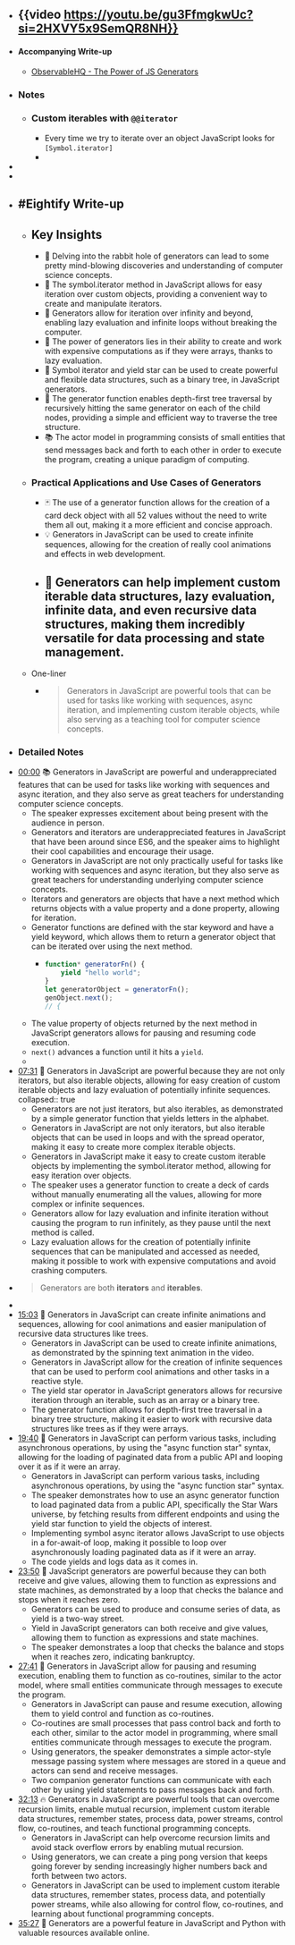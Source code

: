 - {{video https://youtu.be/gu3FfmgkwUc?si=2HXVY5x9SemQR8NH}}
	-
- #### Accompanying Write-up
	- [ObservableHQ - The Power of JS Generators](https://observablehq.com/@anjana/the-power-of-js-generators)
- ### Notes
	- ### Custom iterables with `@@iterator`
		- Every time we try to iterate over an object JavaScript looks for `[Symbol.iterator]`
		-
-
-
- ## #Eightify Write-up
	- ## Key Insights
		- 💭 Delving into the rabbit hole of generators can lead to some pretty mind-blowing discoveries and understanding of computer science concepts.
		- 🔗 The symbol.iterator method in JavaScript allows for easy iteration over custom objects, providing a convenient way to create and manipulate iterators.
		- 🔄 Generators allow for iteration over infinity and beyond, enabling lazy evaluation and infinite loops without breaking the computer.
		- 🧩 The power of generators lies in their ability to create and work with expensive computations as if they were arrays, thanks to lazy evaluation.
		- 🌳 Symbol iterator and yield star can be used to create powerful and flexible data structures, such as a binary tree, in JavaScript generators.
		- 🔄 The generator function enables depth-first tree traversal by recursively hitting the same generator on each of the child nodes, providing a simple and efficient way to traverse the tree structure.
		- 📚 The actor model in programming consists of small entities that send messages back and forth to each other in order to execute the program, creating a unique paradigm of computing.
	- ### Practical Applications and Use Cases of Generators
		- 🃏 The use of a generator function allows for the creation of a card deck object with all 52 values without the need to write them all out, making it a more efficient and concise approach.
		- 💡 Generators in JavaScript can be used to create infinite sequences, allowing for the creation of really cool animations and effects in web development.
		- 🔄 Generators can help implement custom iterable data structures, lazy evaluation, infinite data, and even recursive data structures, making them incredibly versatile for data processing and state management.
			-
	- One-liner
		- > Generators in JavaScript are powerful tools that can be used for tasks like working with sequences, async iteration, and implementing custom iterable objects, while also serving as a teaching tool for computer science concepts.
- ### Detailed Notes
- [00:00](https://www.youtube.com/watch?v=gu3FfmgkwUc&t=0) 📚 Generators in JavaScript are powerful and underappreciated features that can be used for tasks like working with sequences and async iteration, and they also serve as great teachers for understanding computer science concepts.
	- The speaker expresses excitement about being present with the audience in person.
	- Generators and iterators are underappreciated features in JavaScript that have been around since ES6, and the speaker aims to highlight their cool capabilities and encourage their usage.
	- Generators in JavaScript are not only practically useful for tasks like working with sequences and async iteration, but they also serve as great teachers for understanding underlying computer science concepts.
	- Iterators and generators are objects that have a next method which returns objects with a value property and a done property, allowing for iteration.
	- Generator functions are defined with the star keyword and have a yield keyword, which allows them to return a generator object that can be iterated over using the next method.
		- ```javascript
		  function* generatorFn() {
		      yield "hello world";
		  }
		  let generatorObject = generatorFn();
		  genObject.next();
		  // {
		  ```
	- The value property of objects returned by the next method in JavaScript generators allows for pausing and resuming code execution.
	- `next()` advances a function until it hits a `yield`.
	-
- [07:31](https://www.youtube.com/watch?v=gu3FfmgkwUc&t=451) 🔑 Generators in JavaScript are powerful because they are not only iterators, but also iterable objects, allowing for easy creation of custom iterable objects and lazy evaluation of potentially infinite sequences.
  collapsed:: true
	- Generators are not just iterators, but also iterables, as demonstrated by a simple generator function that yields letters in the alphabet.
	- Generators in JavaScript are not only iterators, but also iterable objects that can be used in loops and with the spread operator, making it easy to create more complex iterable objects.
	- Generators in JavaScript make it easy to create custom iterable objects by implementing the symbol.iterator method, allowing for easy iteration over objects.
	- The speaker uses a generator function to create a deck of cards without manually enumerating all the values, allowing for more complex or infinite sequences.
	- Generators allow for lazy evaluation and infinite iteration without causing the program to run infinitely, as they pause until the next method is called.
	- Lazy evaluation allows for the creation of potentially infinite sequences that can be manipulated and accessed as needed, making it possible to work with expensive computations and avoid crashing computers.
- > Generators are both **iterators** and **iterables**.
-
- [15:03](https://www.youtube.com/watch?v=gu3FfmgkwUc&t=904) 🌟 Generators in JavaScript can create infinite animations and sequences, allowing for cool animations and easier manipulation of recursive data structures like trees.
	- Generators in JavaScript can be used to create infinite animations, as demonstrated by the spinning text animation in the video.
	- Generators in JavaScript allow for the creation of infinite sequences that can be used to perform cool animations and other tasks in a reactive style.
	- The yield star operator in JavaScript generators allows for recursive iteration through an iterable, such as an array or a binary tree.
	- The generator function allows for depth-first tree traversal in a binary tree structure, making it easier to work with recursive data structures like trees as if they were arrays.
- [19:40](https://www.youtube.com/watch?v=gu3FfmgkwUc&t=1180) 📝 Generators in JavaScript can perform various tasks, including asynchronous operations, by using the "async function star" syntax, allowing for the loading of paginated data from a public API and looping over it as if it were an array.
	- Generators in JavaScript can perform various tasks, including asynchronous operations, by using the "async function star" syntax.
	- The speaker demonstrates how to use an async generator function to load paginated data from a public API, specifically the Star Wars universe, by fetching results from different endpoints and using the yield star function to yield the objects of interest.
	- Implementing symbol async iterator allows JavaScript to use objects in a for-await-of loop, making it possible to loop over asynchronously loading paginated data as if it were an array.
	- The code yields and logs data as it comes in.
- [23:50](https://www.youtube.com/watch?v=gu3FfmgkwUc&t=1431) 🔄 JavaScript generators are powerful because they can both receive and give values, allowing them to function as expressions and state machines, as demonstrated by a loop that checks the balance and stops when it reaches zero.
	- Generators can be used to produce and consume series of data, as yield is a two-way street.
	- Yield in JavaScript generators can both receive and give values, allowing them to function as expressions and state machines.
	- The speaker demonstrates a loop that checks the balance and stops when it reaches zero, indicating bankruptcy.
- [27:41](https://www.youtube.com/watch?v=gu3FfmgkwUc&t=1661) 🔄 Generators in JavaScript allow for pausing and resuming execution, enabling them to function as co-routines, similar to the actor model, where small entities communicate through messages to execute the program.
	- Generators in JavaScript can pause and resume execution, allowing them to yield control and function as co-routines.
	- Co-routines are small processes that pass control back and forth to each other, similar to the actor model in programming, where small entities communicate through messages to execute the program.
	- Using generators, the speaker demonstrates a simple actor-style message passing system where messages are stored in a queue and actors can send and receive messages.
	- Two companion generator functions can communicate with each other by using yield statements to pass messages back and forth.
- [32:13](https://www.youtube.com/watch?v=gu3FfmgkwUc&t=1933) 🔥 Generators in JavaScript are powerful tools that can overcome recursion limits, enable mutual recursion, implement custom iterable data structures, remember states, process data, power streams, control flow, co-routines, and teach functional programming concepts.
	- Generators in JavaScript can help overcome recursion limits and avoid stack overflow errors by enabling mutual recursion.
	- Using generators, we can create a ping pong version that keeps going forever by sending increasingly higher numbers back and forth between two actors.
	- Generators in JavaScript can be used to implement custom iterable data structures, remember states, process data, and potentially power streams, while also allowing for control flow, co-routines, and learning about functional programming concepts.
- [35:27](https://www.youtube.com/watch?v=gu3FfmgkwUc&t=2127) 📝 Generators are a powerful feature in JavaScript and Python with valuable resources available online.